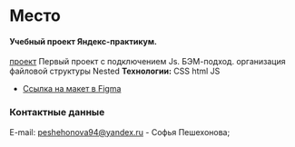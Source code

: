 # Место
#### **Учебный проект Яндекс-практикум.** 
[проект](https://sofiapeshekhonova.github.io/russian-travel/)
 Первый проект с подключением Js.
 БЭМ-подход. организация файловой структуры Nested
**Технологии:** CSS html JS

* [Ссылка на макет в Figma](https://www.figma.com/file/2cn9N9jSkmxD84oJik7xL7/JavaScript.-Sprint-4?node-id=0%3A1)

### Контактные данные
E-mail: peshehonova94@yandex.ru - Софья Пешехонова;
